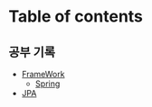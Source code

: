 # Table of contents

## 공부 기록

* [FrameWork](FrameWork/README.md)
  * [Spring](FrameWork/Spring/README.md)
* [JPA](JPA/README.md)

